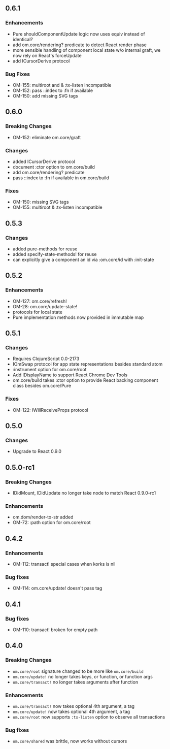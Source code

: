 ## 0.6.1

### Enhancements
* Pure shouldComponentUpdate logic now uses equiv instead of identical?
* add om.core/rendering? predicate to detect React render phase
* more sensible handling of component local state w/o internal graft,
  we now rely on React's forceUpdate
* add ICursorDerive protocol

### Bug Fixes
* OM-155: multiroot and & :tx-listen incompatible
* OM-152: pass ::index to :fn if available
* OM-150: add missing SVG tags

## 0.6.0

### Breaking Changes
* OM-152: eliminate om.core/graft

### Changes
* added ICursorDerive protocol
* document :ctor option to om.core/build
* add om.core/rendering? predicate
* pass ::index to :fn if available in om.core/build

### Fixes
* OM-150: missing SVG tags
* OM-155: multiroot & :tx-listen incompatible

## 0.5.3

### Changes
* added pure-methods for reuse
* added specify-state-methods! for reuse
* can explicitly give a component an id via :om.core/id with :init-state

## 0.5.2

### Enhancements
* OM-127: om.core/refresh!
* OM-28: om.core/update-state!
* protocols for local state
* Pure implementation methods now provided in immutable map

## 0.5.1

### Changes
* Requires ClojureScript 0.0-2173
* IOmSwap protocol for app state representations besides standard atom
* :instrument option for om.core/root
* Add IDisplayName to support React Chrome Dev Tools
* om.core/build takes :ctor option to provide React backing component
  class besides om.core/Pure

### Fixes
* OM-122: IWillReceiveProps protocol

## 0.5.0

### Changes
* Upgrade to React 0.9.0

## 0.5.0-rc1

### Breaking Changes
* IDidMount, IDidUpdate no longer take node to match React 0.9.0-rc1

### Enhancements
* om.dom/render-to-str added
* OM-72: :path option for om.core/root

## 0.4.2

### Enhancements
* OM-112: transact! special cases when korks is nil

### Bug fixes
* OM-114: om.core/update! doesn't pass tag

## 0.4.1

### Bug fixes
* OM-110: transact! broken for empty path

## 0.4.0

### Breaking Changes
* `om.core/root` signature changed to be more like `om.core/build`
* `om.core/update!` no longer takes keys, or function, or function args
* `om.core/transact!` no longer takes arguments after function

### Enhancements
* `om.core/transact!` now takes optional 4th argument, a tag
* `om.core/update!` now takes optional 4th argument, a tag
* `om.core/root` now supports `:tx-listen` option to observe all transactions

### Bug fixes
* `om.core/shared` was brittle, now works without cursors
